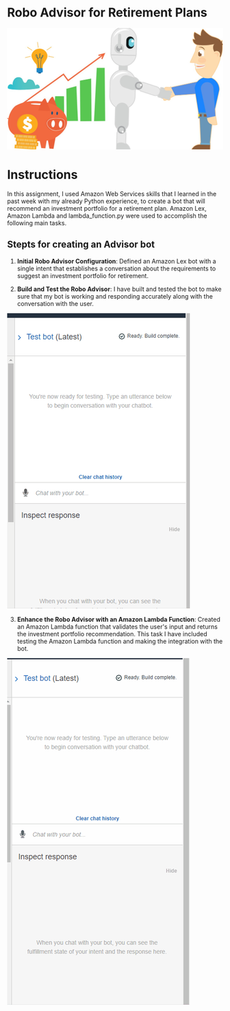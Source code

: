 # Robo Advisor for Retirement Plans

![Robo](https://github.com/amanafzali/Bootcamp_AWS/blob/main/Images/Robo-Advisor1.jpg?raw=true)

# Instructions

In this assignment, I used Amazon Web Services skills that I learned in the past week with my already  Python experience, to create a bot that will recommend an investment portfolio for a retirement plan. Amazon Lex, Amazon Lambda and lambda_function.py were used to accomplish the following main tasks.


## Stepts for creating an Advisor bot

1. **Initial Robo Advisor Configuration**: 
Defined an Amazon Lex bot with a single intent that establishes a conversation about the requirements to suggest an investment portfolio for retirement.

2. **Build and Test the Robo Advisor**: I have built and tested the bot to make sure that my bot is working and responding accurately along with the conversation with the user.

![tes_1](https://github.com/amanafzali/Bootcamp_AWS/blob/main/Robo_test_1.gif?raw=true)


3. **Enhance the Robo Advisor with an Amazon Lambda Function**: Created an Amazon Lambda function that validates the user's input and returns the investment portfolio recommendation. This task I have included testing the Amazon Lambda function and making the integration with the bot.


![tes_1](https://github.com/amanafzali/Bootcamp_AWS/blob/main/Robo_test_2.gif?raw=true)
